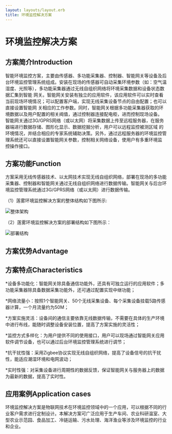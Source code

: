 ```yaml
---
layout: layouts/layout.erb
title: 环境监控解决方案
---
```

# 环境监控解决方案

## 方案简介Introduction

智能环境监控方案，主要由传感器、多功能采集器、控制器、智能网关等设备及后台环境监控管理系统组成。安装在现场的传感器可自动采集环境参数（如：空气温湿度、光照等），多功能采集器通过无线自组织网络将环境采集数据和设备状态数据汇集到智能 网关。智能网关安装有独立的应用软件，该应用软件可以实时查看当前现场环境情况；可以配置客户端，实现无线采集设备节点的自由配置；也可以直接设置智能网 关相应的工作参数。同时，智能网关根据多功能采集器获取的环境数据以及用户配置的相关阀值，通过控制器连接配电柜，进而控制现场设备。
智能网关通过3G/GPRS网络（或以太网）将采集数据上传至远程服务器，在服务器端进行数据存储、图形化显示、数据挖掘分析，用户可以远程监控被测区域 的环境情况，并结合相应的专家系统辅助决策。另外，通过远程服务器的环境监控管理系统还可以直接设置智能网关参数，控制相关网络设备，使用户有多重环境监 控操作接口。

## 方案功能Function

方案采用无线传感器技术、以太网技术实现无线自组织网络，部署在现场的多功能采集器、控制器和智能网关通过无线自组织网络进行数据传输。智能网关与后台环境监控管理系统通过3G/GPRS网络（或以太网）进行数据传输。

（1）莲雾环境监控解决方案的整体结构如下图所示:

![整体架构](environment_img1.png)

（2）莲雾环境监控解决方案的部署结构如下图所示：

![部署结构](environment_img2.png)

## 方案优势Advantage

## 方案特点Characteristics

*设备多功能化：智能网关除具备通信功能外，还具有可独立运行的应用软件；多功能采集器除具备数据采集功能外，还可通过配置实现中继功能；

*网络流量小：按照1个智能网关、50个无线采集设备、每个采集设备挂载5路传感器计算，一个月流量约为50M；

*方案实施灵活：设备间的通信主要依靠无线数据传输，不需要在具体的生产环境中进行布线，能随时调整设备安装位置，提高了方案实施的灵活性；

*监控方式多样化：为用户提供不同的使用接口，用户可以现场通过智能网关应用软件调节设备，也可以通过后台环境监控管理系统进行调节；

*抗干扰性强：采用Zigbee协议实现无线自组织网络，提高了设备信号的抗干扰性，能适应潮湿环境和电网波动；

*实时性强：对采集设备进行周期性的数据反馈，保证智能网关与服务器上的数据为最新的数据，提高了实时性。

## 应用案例Application cases

环境监控解决方案是物联网技术在环境监控领域中的一个应用，可以根据不同的行业客户需求进行定制设计。本解决方案可广泛应用于生产车间、农业科研温室、大型农业示范园、食品加工、冷链运输、污水处理、海洋渔业等涉及环境监控的行业和企业。
